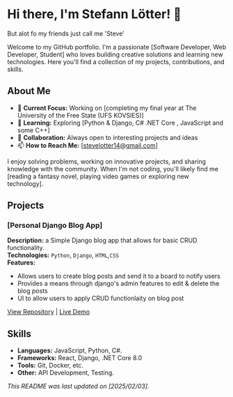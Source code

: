 # Hi there, I'm Stefann Lötter! 👋

But alot fo my friends just call me 'Steve' 

Welcome to my GitHub portfolio. I'm a passionate [Software Developer, Web Developer, Student] who loves building creative solutions and learning new technologies. Here you'll find a collection of my projects, contributions, and skills.

## About Me

- 🔭 **Current Focus:** Working on [completing my final year at The University of the Free State (UFS KOVSIES)]
- 🌱 **Learning:** Exploring [Python & Django, C# .NET Core , JavaScript and some C++]
- 👯 **Collaboration:** Always open to interesting projects and ideas
- 📫 **How to Reach Me:** [stevelotter14@gmail.com] 

I enjoy solving problems, working on innovative projects, and sharing knowledge with the community. When I'm not coding, you'll likely find me [reading a fantasy novel, playing video games or exploring new technology].

## Projects

### [Personal Django Blog App]
**Description:** a Simple Django blog app that allows for basic CRUD functionality.  
**Technologies:** `Python`, `Django`, `HTML`,`CSS`  
**Features:**
- Allows users to create blog posts and send it to a board to notify users
- Provides a means through django's admin features to edit & delete the blog posts
- UI to allow users to apply CRUD functionlaity on blog post

[View Repository](https://github.com/StevesaurusReX/my-first-blog) | [Live Demo](#)


## Skills

- **Languages:** JavaScript, Python, C#.
- **Frameworks:** React, Django, .NET Core 8.0
- **Tools:** Git, Docker, etc.
- **Other:** API Development, Testing.




*This README was last updated on [2025/02/03].*
